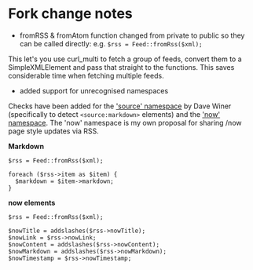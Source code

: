 # Fork change notes

- fromRSS & fromAtom function changed from private to public so they can be called directly: e.g. `$rss = Feed::fromRss($xml);`

This let's you use curl_multi to fetch a group of feeds, convert them to a SimpleXMLElement and pass that straight to the functions. This saves considerable time when fetching multiple feeds.

- added support for unrecognised namespaces

Checks have been added for the ['source' namespace](http://source.scripting.com/) by Dave Winer (specifically to detect `<source:markdown>` elements) and the ['now' namespace](https://nowns.work). The 'now' namespace is my own proposal for sharing /now page style updates via RSS.

**Markdown**

```
$rss = Feed::fromRss($xml);

foreach ($rss->item as $item) {
  $markdown = $item->markdown;
}
```

**now elements**

```
$rss = Feed::fromRss($xml);

$nowTitle = addslashes($rss->nowTitle);
$nowLink = $rss->nowLink;
$nowContent = addslashes($rss->nowContent);
$nowMarkdown = addslashes($rss->nowMarkdown);
$nowTimestamp = $rss->nowTimestamp;
```

